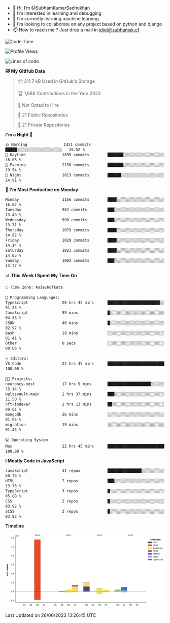 - 👋 Hi, I’m @SubhamKumarSadhukhan
- 👀 I’m interested in learning and debugging
- 🌱 I’m currently learning machine learning
- 💞️ I’m looking to collaborate on any project based on python and django
- 📫 How to reach me ?
      Just drop a mail in idiot@subhamsk.cf

<!---
SubhamKumarSadhukhan/SubhamKumarSadhukhan is a ✨ special ✨ repository because its `README.md` (this file) appears on your GitHub profile.
You can click the Preview link to take a look at your changes.
--->


<!--START_SECTION:waka-->
![Code Time](http://img.shields.io/badge/Code%20Time-1%2C261%20hrs%2029%20mins-blue)

![Profile Views](http://img.shields.io/badge/Profile%20Views-7-blue)

![Lines of code](https://img.shields.io/badge/From%20Hello%20World%20I%27ve%20Written-1.8%20million%20lines%20of%20code-blue)

**🐱 My GitHub Data** 

> 📦 211.7 kB Used in GitHub's Storage 
 > 
> 🏆 1,686 Contributions in the Year 2023
 > 
> 🚫 Not Opted to Hire
 > 
> 📜 21 Public Repositories 
 > 
> 🔑 21 Private Repositories 
 > 
**I'm a Night 🦉** 

```text
🌞 Morning                1421 commits        █████░░░░░░░░░░░░░░░░░░░░   19.52 % 
🌆 Daytime                1895 commits        ███████░░░░░░░░░░░░░░░░░░   26.03 % 
🌃 Evening                2150 commits        ███████░░░░░░░░░░░░░░░░░░   29.54 % 
🌙 Night                  1813 commits        ██████░░░░░░░░░░░░░░░░░░░   24.91 % 
```
📅 **I'm Most Productive on Monday** 

```text
Monday                   1166 commits        ████░░░░░░░░░░░░░░░░░░░░░   16.02 % 
Tuesday                  982 commits         ███░░░░░░░░░░░░░░░░░░░░░░   13.49 % 
Wednesday                998 commits         ███░░░░░░░░░░░░░░░░░░░░░░   13.71 % 
Thursday                 1079 commits        ████░░░░░░░░░░░░░░░░░░░░░   14.82 % 
Friday                   1029 commits        ████░░░░░░░░░░░░░░░░░░░░░   14.14 % 
Saturday                 1023 commits        ████░░░░░░░░░░░░░░░░░░░░░   14.05 % 
Sunday                   1002 commits        ███░░░░░░░░░░░░░░░░░░░░░░   13.77 % 
```


📊 **This Week I Spent My Time On** 

```text
🕑︎ Time Zone: Asia/Kolkata

💬 Programming Languages: 
TypeScript               20 hrs 45 mins      ███████████████████████░░   91.23 % 
JavaScript               59 mins             █░░░░░░░░░░░░░░░░░░░░░░░░   04.33 % 
JSON                     40 mins             █░░░░░░░░░░░░░░░░░░░░░░░░   02.97 % 
Bash                     19 mins             ░░░░░░░░░░░░░░░░░░░░░░░░░   01.41 % 
Other                    0 secs              ░░░░░░░░░░░░░░░░░░░░░░░░░   00.06 % 

🔥 Editors: 
VS Code                  22 hrs 45 mins      █████████████████████████   100.00 % 

🐱‍💻 Projects: 
neuroncy-nest            17 hrs 5 mins       ███████████████████░░░░░░   75.14 % 
waltsvault-main          2 hrs 37 mins       ███░░░░░░░░░░░░░░░░░░░░░░   11.50 % 
nft-indexer              2 hrs 13 mins       ██░░░░░░░░░░░░░░░░░░░░░░░   09.81 % 
mongodb                  26 mins             ░░░░░░░░░░░░░░░░░░░░░░░░░   01.95 % 
migration                19 mins             ░░░░░░░░░░░░░░░░░░░░░░░░░   01.43 % 

💻 Operating System: 
Mac                      22 hrs 45 mins      █████████████████████████   100.00 % 
```

**I Mostly Code in JavaScript** 

```text
JavaScript               31 repos            ███████████████░░░░░░░░░░   60.78 % 
HTML                     7 repos             ███░░░░░░░░░░░░░░░░░░░░░░   13.73 % 
TypeScript               3 repos             █░░░░░░░░░░░░░░░░░░░░░░░░   05.88 % 
CSS                      2 repos             █░░░░░░░░░░░░░░░░░░░░░░░░   03.92 % 
SCSS                     2 repos             █░░░░░░░░░░░░░░░░░░░░░░░░   03.92 % 
```



**Timeline**

![Lines of Code chart](https://raw.githubusercontent.com/SubhamKumarSadhukhan/SubhamKumarSadhukhan/main/assets/bar_graph.png)


 Last Updated on 26/06/2023 13:26:45 UTC
<!--END_SECTION:waka-->
